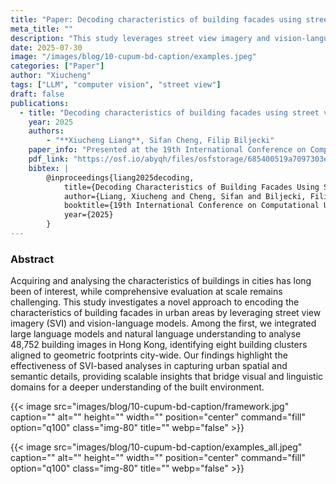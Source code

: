 ```yaml
---
title: "Paper: Decoding characteristics of building facades using street view imagery and vision-language model"
meta_title: ""
description: "This study leverages street view imagery and vision-language models to analyze 48,752 building images in Hong Kong, identifying eight building clusters. It demonstrates the potential of scalable SVI-based analyses to capture urban spatial and semantic details, enhancing the understanding of the built environment."
date: 2025-07-30
image: "/images/blog/10-cupum-bd-caption/examples.jpeg"
categories: ["Paper"]
author: "Xiucheng"
tags: ["LLM", "computer vision", "street view"]
draft: false
publications:
  - title: "Decoding characteristics of building facades using street view imagery and vision-language model"
    year: 2025
    authors:
        - "**Xiucheng Liang**, Sifan Cheng, Filip Biljecki"
    paper_info: "Presented at the 19th International Conference on Computational Urban Planning and Urban Management, 2025"
    pdf_link: "https://osf.io/abyqh/files/osfstorage/685400519a7097303ec89a95"
    bibtex: |
        @inproceedings{liang2025decoding,
            title={Decoding Characteristics of Building Facades Using Street View Imagery and Vision-Language Model},
            author={Liang, Xiucheng and Cheng, Sifan and Biljecki, Filip},
            booktitle={19th International Conference on Computational Urban Planning and Urban Management},
            year={2025}
        }
---
```


<!--more-->

### Abstract
<div class="text-xl leading-relaxed text-gray-800 dark:text-gray-200">
Acquiring and analysing the characteristics of buildings in cities has long been of interest, while comprehensive evaluation at scale remains challenging.
This study investigates a novel approach to encoding the characteristics of building facades in urban areas by leveraging street view imagery (SVI) and vision-language models.
Among the first, we integrated large language models and natural language understanding to analyse 48,752 building images in Hong Kong, identifying eight building clusters aligned to geometric footprints city-wide.
Our findings highlight the effectiveness of SVI-based analyses in capturing urban spatial and semantic details, providing scalable insights that bridge visual and linguistic domains for a deeper understanding of the built environment.
</div>


<!-- ![](/images/blog/10-cupum-bd-caption/framework.jpg) -->
<!-- <figure style="display:flex;flex-direction:column;align-items:center;">
    <img src="/images/blog/10-cupum-bd-caption/framework.jpg" alt="Research framework" style="width:90%;height:auto;">
</figure> -->
{{< image src="images/blog/10-cupum-bd-caption/framework.jpg" caption="" alt="" height="" width="" position="center" command="fill" option="q100" class="img-80" title=""  webp="false" >}}

<!-- ![](/images/blog/10-cupum-bd-caption/examples_all.jpeg) -->
<!-- <figure style="display:flex;flex-direction:column;align-items:center;">
    <img src="/images/blog/10-cupum-bd-caption/examples_all.jpeg" alt="Building clusters" style="width:90%;height:auto;">
</figure> -->
{{< image src="images/blog/10-cupum-bd-caption/examples_all.jpeg" caption="" alt="" height="" width="" position="center" command="fill" option="q100" class="img-80" title=""  webp="false" >}}
